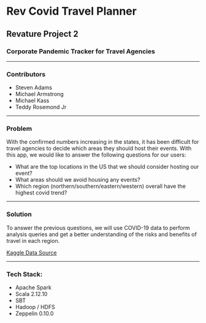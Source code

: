 # Rev Covid Travel Planner
## Revature Project 2
### Corporate Pandemic Tracker for Travel Agencies

---

### Contributors
- Steven Adams
- Michael Armstrong
- Michael Kass
- Teddy Rosemond Jr

---

### Problem
With the confirmed numbers increasing in the states, it has been difficult for travel agencies to decide which areas they should host their events.
With this app, we would like to answer the following questions for our users:

- What are the top locations in the US that we should consider hosting our event?
- What areas should we avoid housing any events?
- Which region (northern/southern/eastern/western) overall have the highest covid trend?

---

### Solution
To answer the previous questions, we will use COVID-19 data to perform analysis queries and get a better understanding of the risks and benefits of travel in each region.

[Kaggle Data Source](https://www.kaggle.com/sudalairajkumar/novel-corona-virus-2019-dataset)

---

### Tech Stack:
- Apache Spark
- Scala 2.12.10
- SBT
- Hadoop / HDFS
- Zeppelin 0.10.0
